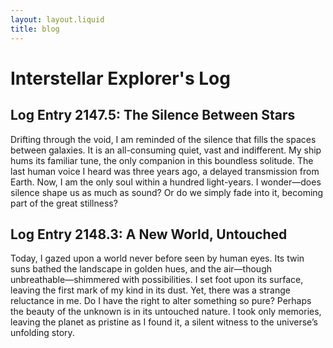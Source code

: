 ```yaml
---
layout: layout.liquid
title: blog
---
```

# Interstellar Explorer's Log

## Log Entry 2147.5: The Silence Between Stars
Drifting through the void, I am reminded of the silence that fills the spaces between galaxies. It is an all-consuming quiet, vast and indifferent. My ship hums its familiar tune, the only companion in this boundless solitude. The last human voice I heard was three years ago, a delayed transmission from Earth. Now, I am the only soul within a hundred light-years. I wonder—does silence shape us as much as sound? Or do we simply fade into it, becoming part of the great stillness?

## Log Entry 2148.3: A New World, Untouched
Today, I gazed upon a world never before seen by human eyes. Its twin suns bathed the landscape in golden hues, and the air—though unbreathable—shimmered with possibilities. I set foot upon its surface, leaving the first mark of my kind in its dust. Yet, there was a strange reluctance in me. Do I have the right to alter something so pure? Perhaps the beauty of the unknown is in its untouched nature. I took only memories, leaving the planet as pristine as I found it, a silent witness to the universe’s unfolding story.
